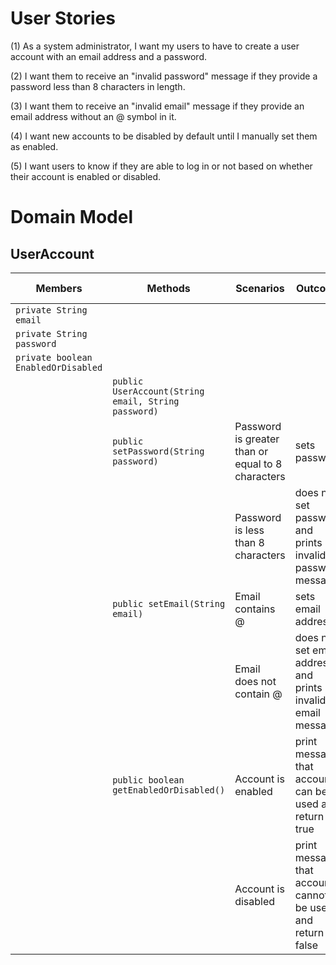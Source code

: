 # User Stories
(1) As a system administrator,
I want my users to have to create a user account with an email address and a password.

(2) I want them to receive an "invalid password" message if they provide a
password less than 8 characters in length.

(3) I want them to receive an "invalid email" message if they provide an email
address without an @ symbol in it.

(4) I want new accounts to be disabled by default until I manually set them as enabled.

(5) I want users to know if they are able to log in or not based on whether their
account is enabled or disabled.

# Domain Model
## UserAccount

| Members                             | Methods                                             | Scenarios                                         | Outcome                                                     | User Story |
|-------------------------------------|-----------------------------------------------------|---------------------------------------------------|-------------------------------------------------------------|------------|
| `private String email`              |                                                     |                                                   |                                                             |            |
| `private String password`           |                                                     |                                                   |                                                             |            |
| `private boolean EnabledOrDisabled` |                                                     |                                                   |                                                             | 4          |
|                                     | `public UserAccount(String email, String password)` |                                                   |                                                             | 1          |
|                                     | `public setPassword(String password)`               | Password is greater than or equal to 8 characters | sets password                                               | 2          |
|                                     |                                                     | Password is less than 8 characters                | does not set password and prints invalid password message   | 2          |
|                                     | `public setEmail(String email)`                     | Email contains @                                  | sets email address                                          | 3          |
|                                     |                                                     | Email does not contain @                          | does not set email address and prints invalid email message | 3          |
|                                     | `public boolean getEnabledOrDisabled()`             | Account is enabled                                | print message that account can be used and return true      | 5          |
|                                     |                                                     | Account is disabled                               | print message that account cannot be used and return false  | 5          |
